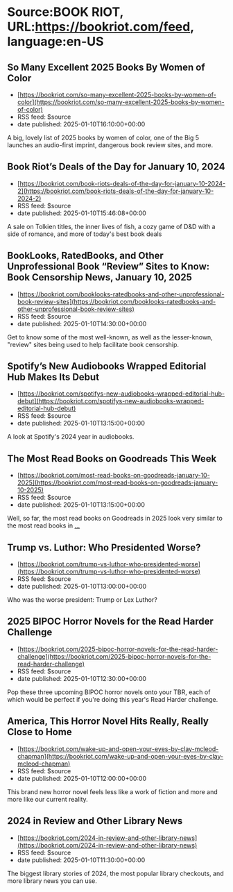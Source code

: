 # Source:BOOK RIOT, URL:https://bookriot.com/feed, language:en-US

## So Many Excellent 2025 Books By Women of Color
 - [https://bookriot.com/so-many-excellent-2025-books-by-women-of-color](https://bookriot.com/so-many-excellent-2025-books-by-women-of-color)
 - RSS feed: $source
 - date published: 2025-01-10T16:10:00+00:00

A big, lovely list of 2025 books by women of color, one of the Big 5 launches an audio-first imprint, dangerous book review sites, and more.

## Book Riot’s Deals of the Day for January 10, 2024
 - [https://bookriot.com/book-riots-deals-of-the-day-for-january-10-2024-2](https://bookriot.com/book-riots-deals-of-the-day-for-january-10-2024-2)
 - RSS feed: $source
 - date published: 2025-01-10T15:46:08+00:00

A sale on Tolkien titles, the inner lives of fish, a cozy game of D&#038;D with a side of romance, and more of today's best book deals

## BookLooks, RatedBooks, and Other Unprofessional Book “Review” Sites to Know: Book Censorship News, January 10, 2025
 - [https://bookriot.com/booklooks-ratedbooks-and-other-unprofessional-book-review-sites](https://bookriot.com/booklooks-ratedbooks-and-other-unprofessional-book-review-sites)
 - RSS feed: $source
 - date published: 2025-01-10T14:30:00+00:00

Get to know some of the most well-known, as well as the lesser-known, "review" sites being used to help facilitate book censorship.

## Spotify’s New Audiobooks Wrapped Editorial Hub Makes Its Debut
 - [https://bookriot.com/spotifys-new-audiobooks-wrapped-editorial-hub-debut](https://bookriot.com/spotifys-new-audiobooks-wrapped-editorial-hub-debut)
 - RSS feed: $source
 - date published: 2025-01-10T13:15:00+00:00

A look at Spotify's 2024 year in audiobooks.

## The Most Read Books on Goodreads This Week
 - [https://bookriot.com/most-read-books-on-goodreads-january-10-2025](https://bookriot.com/most-read-books-on-goodreads-january-10-2025)
 - RSS feed: $source
 - date published: 2025-01-10T13:15:00+00:00

Well, so far, the most read books on Goodreads in 2025 look very similar to the most read books in <a class="read-more" href="https://bookriot.com/most-read-books-on-goodreads-january-10-2025/">...</a>

## Trump vs. Luthor: Who Presidented Worse?
 - [https://bookriot.com/trump-vs-luthor-who-presidented-worse](https://bookriot.com/trump-vs-luthor-who-presidented-worse)
 - RSS feed: $source
 - date published: 2025-01-10T13:00:00+00:00

Who was the worse president: Trump or Lex Luthor?

## 2025 BIPOC Horror Novels for the Read Harder Challenge
 - [https://bookriot.com/2025-bipoc-horror-novels-for-the-read-harder-challenge](https://bookriot.com/2025-bipoc-horror-novels-for-the-read-harder-challenge)
 - RSS feed: $source
 - date published: 2025-01-10T12:30:00+00:00

Pop these three upcoming BIPOC horror novels onto your TBR, each of which would be perfect if you're doing this year's Read Harder challenge.

## America, This Horror Novel Hits Really, Really Close to Home
 - [https://bookriot.com/wake-up-and-open-your-eyes-by-clay-mcleod-chapman](https://bookriot.com/wake-up-and-open-your-eyes-by-clay-mcleod-chapman)
 - RSS feed: $source
 - date published: 2025-01-10T12:00:00+00:00

This brand new horror novel feels less like a work of fiction and more and more like our current reality.

## 2024 in Review and Other Library News
 - [https://bookriot.com/2024-in-review-and-other-library-news](https://bookriot.com/2024-in-review-and-other-library-news)
 - RSS feed: $source
 - date published: 2025-01-10T11:30:00+00:00

The biggest library stories of 2024, the most popular library checkouts, and more library news you can use.

